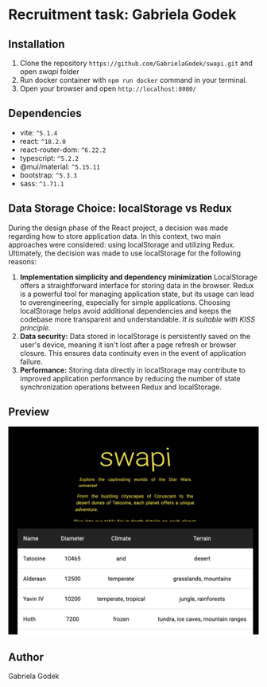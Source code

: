 # Recruitment task: Gabriela Godek

## Installation
1. Clone the repository `https://github.com/GabrielaGodek/swapi.git` and open _swapi_ folder
2. Run docker container with `npm run docker` command in your terminal.
3. Open your browser and open `http://localhost:8080/`

## Dependencies

- vite: `^5.1.4`
- react: `^18.2.0`
- react-router-dom: `^6.22.2`
- typescript: `^5.2.2`
- @mui/material: `^5.15.11`
- bootstrap: `^5.3.3`
- sass: `^1.71.1`

## Data Storage Choice: localStorage vs Redux

During the design phase of the React project, a decision was made regarding how to store application data. In this context, two main approaches were considered: using localStorage and utilizing Redux. Ultimately, the decision was made to use localStorage for the following reasons:

1. **Implementation simplicity and dependency minimization**
   LocalStorage offers a straightforward interface for storing data in the browser. Redux is a powerful tool for managing application state, but its usage can lead to overengineering, especially for simple applications. Choosing localStorage helps avoid additional dependencies and keeps the codebase more transparent and understandable. _It is suitable with KISS principle._
2. **Data security:**
   Data stored in localStorage is persistently saved on the user's device, meaning it isn't lost after a page refresh or browser closure. This ensures data continuity even in the event of application failure.
3. **Performance:**
   Storing data directly in localStorage may contribute to improved application performance by reducing the number of state synchronization operations between Redux and localStorage.

## Preview

![Application preview](public/preview.png)

## Author

Gabriela Godek
